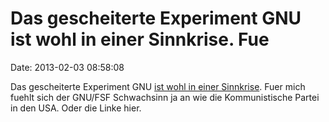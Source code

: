 Das gescheiterte Experiment GNU ist wohl in einer Sinnkrise. Fue
================================================================

Date: 2013-02-03 08:58:08

Das gescheiterte Experiment GNU [ist wohl in einer
Sinnkrise](http://smalltalk.gnu.org/blog/bonzinip/what-do-about-gnu).
Fuer mich fuehlt sich der GNU/FSF Schwachsinn ja an wie die
Kommunistische Partei in den USA. Oder die Linke hier.
